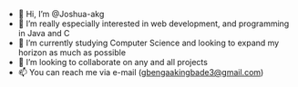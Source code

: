 - 👋 Hi, I’m @Joshua-akg
- 👀 I’m really especially interested in web development, and programming in Java and C
- 🌱 I’m currently studying Computer Science and looking to expand my horizon as much as possible
- 💞️ I’m looking to collaborate on any and all projects
- 📫 You can reach me via e-mail (gbengaakingbade3@gmail.com)

<!---
Joshua-akg/Joshua-akg is a ✨ special ✨ repository because its `README.md` (this file) appears on your GitHub profile.
You can click the Preview link to take a look at your changes.
--->
